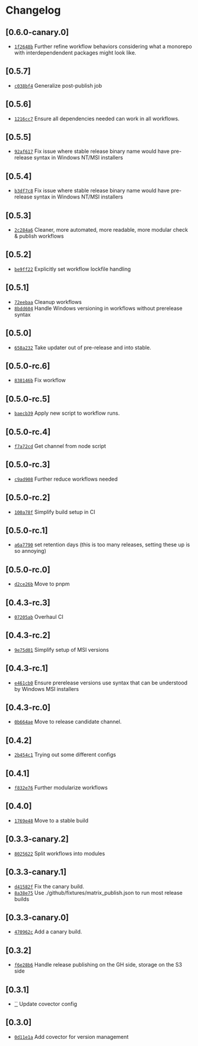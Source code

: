 # Changelog

## \[0.6.0-canary.0]

- [`1f2648b`](https://github.com/johncarmack1984/my-tauri-updater/commit/1f2648bd386905658d8faaf8e14332536d978c38) Further refine workflow behaviors considering what a monorepo with interdependendent packages might look like.

## \[0.5.7]

- [`c038bf4`](https://github.com/johncarmack1984/my-tauri-updater/commit/c038bf43dd2c26682bfc7699f616cf2065f1635b) Generalize post-publish job

## \[0.5.6]

- [`1216cc7`](https://github.com/johncarmack1984/my-tauri-updater/commit/1216cc706ec27c1f1bd03da437cbef4cef29501b) Ensure all dependencies needed can work in all workflows.

## \[0.5.5]

- [`92af617`](https://github.com/johncarmack1984/my-tauri-updater/commit/92af61722146ae3fa67cb835b91f3572f9527f96) Fix issue where stable release binary name would have pre-release syntax in Windows NT/MSI installers

## \[0.5.4]

- [`b3df7c8`](https://github.com/johncarmack1984/my-tauri-updater/commit/b3df7c88ed9bc3f9259d8865f767e02f3d31e3dc) Fix issue where stable release binary name would have pre-release syntax in Windows NT/MSI installers

## \[0.5.3]

- [`2c284a6`](https://github.com/johncarmack1984/my-tauri-updater/commit/2c284a659e15efd2b386bb92d1f7c31419821025) Cleaner, more automated, more readable, more modular check & publish workflows

## \[0.5.2]

- [`be9ff22`](https://github.com/johncarmack1984/my-tauri-updater/commit/be9ff229e9b89ef194ebba0237b7cddd127aaf1b) Explicitly set workflow lockfile handling

## \[0.5.1]

- [`72eebaa`](https://github.com/johncarmack1984/my-tauri-updater/commit/72eebaa76b6b11f9c5e6faf02d8741498237025a) Cleanup workflows
- [`8bdd604`](https://github.com/johncarmack1984/my-tauri-updater/commit/8bdd604752cc3aae98d7bc679aaff1b18e947c9a) Handle Windows versioning in workflows without prerelease syntax

## \[0.5.0]

- [`658a232`](https://github.com/johncarmack1984/my-tauri-updater/commit/658a232f0d9b6948331206a185cdbf9fd4f16820) Take updater out of pre-release and into stable.

## \[0.5.0-rc.6]

- [`838146b`](https://github.com/johncarmack1984/my-tauri-updater/commit/838146b637f34f27b96692abd9535275d7bccc56) Fix workflow

## \[0.5.0-rc.5]

- [`baecb39`](https://github.com/johncarmack1984/my-tauri-updater/commit/baecb39fea0f1e3e1690f7f7987fc3886fe8d03c) Apply new script to workflow runs.

## \[0.5.0-rc.4]

- [`f7a72cd`](https://github.com/johncarmack1984/my-tauri-updater/commit/f7a72cdbc7a9187e2cdccda56e374780e114cd6c) Get channel from node script

## \[0.5.0-rc.3]

- [`c9ad908`](https://github.com/johncarmack1984/my-tauri-updater/commit/c9ad908a78d2182dadd31456e71fd705a390cb88) Further reduce workflows needed

## \[0.5.0-rc.2]

- [`100a78f`](https://github.com/johncarmack1984/my-tauri-updater/commit/100a78f149b193f2b8e16bc4d63842e29232ce39) Simplify build setup in CI

## \[0.5.0-rc.1]

- [`a6a7790`](https://github.com/johncarmack1984/my-tauri-updater/commit/a6a77903c276e708e12d94a222bd59104f74dd30) set retention days (this is too many releases, setting these up is so annoying)

## \[0.5.0-rc.0]

- [`d2ce26b`](https://github.com/johncarmack1984/my-tauri-updater/commit/d2ce26b4ca4776762f68754960ff52c81af3153b) Move to pnpm

## \[0.4.3-rc.3]

- [`07205ab`](https://github.com/johncarmack1984/my-tauri-updater/commit/07205ab369430b8d1e84ed4042e46445447cc14f) Overhaul CI

## \[0.4.3-rc.2]

- [`9e75d01`](https://github.com/johncarmack1984/my-tauri-updater/commit/9e75d01cace9497f715ed95adc13c8d174f2ed79) Simplify setup of MSI versions

## \[0.4.3-rc.1]

- [`e461cb0`](https://github.com/johncarmack1984/my-tauri-updater/commit/e461cb073078a61e147ca55991b66fa8b64b33e5) Ensure prerelease versions use syntax that can be understood by Windows MSI installers

## \[0.4.3-rc.0]

- [`0b664ae`](https://github.com/johncarmack1984/my-tauri-updater/commit/0b664ae85a1fe7c6860679ba9e4b5b6fa291ea51) Move to release candidate channel.

## \[0.4.2]

- [`2b454c1`](https://github.com/johncarmack1984/my-tauri-updater/commit/2b454c1bceca87bdf2e92945e5ed8638165cbb83) Trying out some different configs

## \[0.4.1]

- [`f832e76`](https://github.com/johncarmack1984/my-tauri-updater/commit/f832e76d5a352bcc14ff77c4802f6a0e7e672ccb) Further modularize workflows

## \[0.4.0]

- [`1769e48`](https://github.com/johncarmack1984/my-tauri-updater/commit/1769e48391b768e480af9c9a187bf3b574576f6c) Move to a stable build

## \[0.3.3-canary.2]

- [`8025622`](https://github.com/johncarmack1984/my-tauri-updater/commit/80256226206f29e48defbef68259da0b9a042d09) Split workflows into modules

## \[0.3.3-canary.1]

- [`d41582f`](https://github.com/johncarmack1984/my-tauri-updater/commit/d41582f9aa57cc2241563f4f27bc0bba5b7c136a) Fix the canary build.
- [`8a38e75`](https://github.com/johncarmack1984/my-tauri-updater/commit/8a38e75160e8795eb109c0676258c3ab4fb793b4) Use ./github/fixtures/matrix_publish.json to run most release builds

## \[0.3.3-canary.0]

- [`470962c`](https://github.com/johncarmack1984/my-tauri-updater/commit/470962c37ab54c02dec766f7088c9700628cab58) Add a canary build.

## \[0.3.2]

- [`f6e28b6`](https://github.com/johncarmack1984/my-tauri-updater/commit/f6e28b631e3af8142c74e129fc388bbee9feafa9) Handle release publishing on the GH side, storage on the S3 side

## \[0.3.1]

- [\`\`](https://github.com/johncarmack1984/my-tauri-updater/commit/undefined) Update covector config

## \[0.3.0]

- [`0d11e1a`](https://github.com/johncarmack1984/my-tauri-updater/commit/0d11e1ac8a1bc94f40eace7c29065c181d50fd28) Add covector for version management
